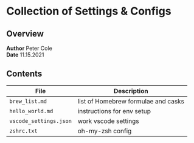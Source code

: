 # Collection of Settings & Configs

## Overview

**Author** Peter Cole  
**Date** 11.15.2021

## Contents

| File                   | Description                         |
| ---------------------- | ----------------------------------- |
| `brew_list.md`         | list of Homebrew formulae and casks |
| `hello_world.md`       | instructions for env setup          |
| `vscode_settings.json` | work vscode settings                |
| `zshrc.txt`            | oh-my-zsh config                    |
